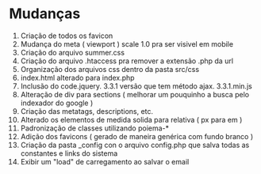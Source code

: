 # Mudanças

01. Criação de todos os favicon
02. Mudança do meta ( viewport ) scale 1.0 pra ser visivel em mobile
03. Criação do arquivo summer.css 
04. Criação do arquivo .htaccess pra remover a extensão .php da url
05. Organização dos arquivos css dentro da pasta src/css
06. index.html alterado para index.php
07. Inclusão do code.jquery. 3.3.1 versão que tem método ajax. 3.3.1.min.js
08. Alteração de div para sections ( melhorar um pouquinho a busca pelo indexador do google )
09. Criação das metatags, descriptions, etc.
10. Alterado os elementos de medida solida para relativa ( px para em )
11. Padronização de classes utilizando poiema-*
12. Adição dos favicons ( gerado de maneira genérica com fundo branco )
13. Criação da pasta _config con o arquivo config.php que salva todas as constantes e links do sistema
14. Exibir um "load" de carregamento ao salvar o email